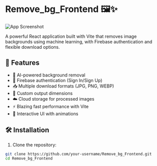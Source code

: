 # Remove_bg_Frontend 🖼️✨

![App Screenshot](https://via.placeholder.com/800x400.png?text=BG+Remover+Screenshot) <!-- Replace with actual screenshot -->

A powerful React application built with Vite that removes image backgrounds using machine learning, with Firebase authentication and flexible download options.

## 🚀 Features

- 🧠 AI-powered background removal
- 🔐 Firebase authentication (Sign In/Sign Up)
- 📥 Multiple download formats (JPG, PNG, WEBP)
- 📏 Custom output dimensions
- ☁️ Cloud storage for processed images
- ⚡ Blazing fast performance with Vite
- 🌈 Interactive UI with animations

## 🛠️ Installation

1. Clone the repository:
```bash
git clone https://github.com/your-username/Remove_bg_Frontend.git
cd Remove_bg_Frontend
